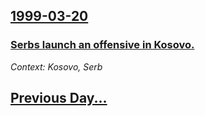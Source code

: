 ## [1999-03-20](/news/1999/03/20/index.md)

### [ Serbs launch an offensive in Kosovo.](/news/1999/03/20/serbs-launch-an-offensive-in-kosovo.md)
_Context: Kosovo, Serb_

## [Previous Day...](/news/1999/03/19/index.md)

